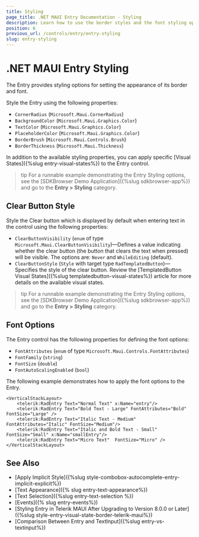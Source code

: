 ```yaml
---
title: Styling
page_title: .NET MAUI Entry Documentation - Styling
description: Learn how to use the border styles and the font styling options of the Telerik UI for .NET MAUI Entry control.
position: 6
previous_url: /controls/entry/entry-styling
slug: entry-styling
---
```


# .NET MAUI Entry Styling

The Entry provides styling options for setting the appearance of its border and font.

Style the Entry using the following properties:

* `CornerRadius` (`Microsoft.Maui.CornerRadius`)
* `BackgroundColor` (`Microsoft.Maui.Graphics.Color`)
* `TextColor` (`Microsoft.Maui.Graphics.Color`)
* `PlaceholderColor` (`Microsoft.Maui.Graphics.Color`)
* `BorderBrush` (`Microsoft.Maui.Controls.Brush`)
* `BorderThickness` (`Microsoft.Maui.Thickness`)

In addition to the available styling properties, you can apply specific [Visual States]({%slug entry-visual-states%}) to the Entry control.

>tip For a runnable example demonstrating the Entry Styling options, see the [SDKBrowser Demo Application]({%slug sdkbrowser-app%}) and go to the **Entry > Styling** category.

## Clear Button Style

Style the Clear button which is displayed by default when entering text in the control using the following properties:

* `ClearButtonVisibility` (`enum` of type `Microsoft.Maui.ClearButtonVisibility`)&mdash;Defines a value indicating whether the clear button (the button that clears the text when pressed) will be visible. The options are: `Never` and `WhileEditing` (default).
* `ClearButtonStyle` (`Style` with target type `RadTemplatedButton`)&mdash;Specifies the style of the clear button. Review the [TemplatedButton Visual States]({%slug templatedbutton-visual-states%}) article for more details on the available visual states.

>tip For a runnable example demonstrating the Entry Styling options, see the [SDKBrowser Demo Application]({%slug sdkbrowser-app%}) and go to the **Entry > Styling** category.

## Font Options

The Entry control has the following properties for defining the font options:

* `FontAttributes` (`enum` of type `Microsoft.Maui.Controls.FontAttributes`)
* `FontFamily` (`string`)
* `FontSize` (`double`)
* `FontAutoScalingEnabled` (`bool`)

The following example demonstrates how to apply the font options to the Entry.

```XAML
<VerticalStackLayout>
    <telerik:RadEntry Text="Normal Text" x:Name="entry"/>
    <telerik:RadEntry Text="Bold Text - Large" FontAttributes="Bold" FontSize="Large" />
    <telerik:RadEntry Text="Italic Text - Medium" FontAttributes="Italic" FontSize="Medium"/>
    <telerik:RadEntry Text="Italic and Bold Text - Small"  FontSize="Small" x:Name="smallEntry"/>
    <telerik:RadEntry Text="Micro Text"  FontSize="Micro" />
</VerticalStackLayout>
```

## See Also

- [Apply Implicit Style]({%slug style-combobox-autocomplete-entry-implicit-explicit%})
- [Text Appearance]({% slug entry-text-appearance%})
- [Text Selection]({%slug entry-text-selection %})
- [Events]({% slug entry-events%})
- [Styling Entry in Telerik MAUI After Upgrading to Version 8.0.0 or Later]({%slug style-entry-visual-state-border-telerik-maui%})
- [Comparison Between Entry and TextInput]({%slug entry-vs-textinput%})